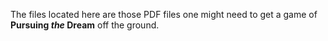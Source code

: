 The files located here are those PDF files one might need to get a game of **Pursuing _the_ Dream** off the ground. 
